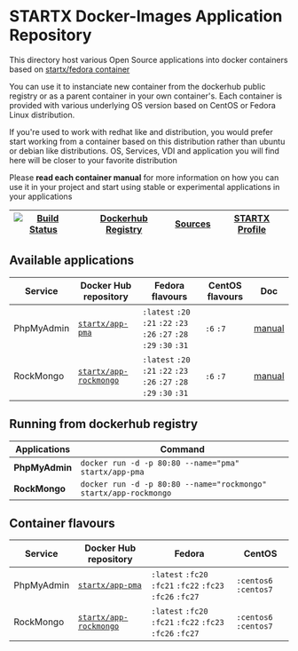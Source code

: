 # STARTX Docker-Images Application Repository

This directory host various Open Source applications into docker containers based on [startx/fedora container](https://hub.docker.com/r/startx/fedora)

You can use it to instanciate new container from the dockerhub public registry 
or as a parent container in your own container's. 
Each container is provided with various underlying OS version based on CentOS or 
Fedora Linux distribution.

If you're used to work with redhat like and distribution, you would prefer start working
from a container based on this distribution rather than ubuntu or debian like distributions.
OS, Services, VDI and application you will find here will be closer to your favorite distribution

Please **read each container manual** for more information on how you can use it in 
your project and start using stable or experimental applications in your applications

| [![Build Status](https://travis-ci.org/startxfr/docker-images.svg?branch=master)](https://travis-ci.org/startxfr/docker-images) | [Dockerhub Registry](https://hub.docker.com/r/startx) | [Sources](https://github.com/startxfr/docker-images/)             | [STARTX Profile](https://github.com/startxfr) | 
|-------------------------------------------------------------------------------------------------------------------|-------------------------------------------------------|-------------------------------------------------------------------|-----------------------------------------------|

## Available applications

| Service         | Docker Hub repository                                                     | Fedora flavours                                                       | CentOS flavours | Doc                                        | 
|-----------------|---------------------------------------------------------------------------|-----------------------------------------------------------------------|-----------------|--------------------------------------------|
| PhpMyAdmin      | [`startx/app-pma`](https://hub.docker.com/r/startx/app-pma)               | `:latest` `:20` `:21` `:22` `:23` `:26` `:27` `:28` `:29` `:30` `:31` | `:6` `:7`       | [manual](pma/README.md)                    | 
| RockMongo       | [`startx/app-rockmongo`](https://hub.docker.com/r/startx/app-rockmongo)   | `:latest` `:20` `:21` `:22` `:23` `:26` `:27` `:28` `:29` `:30` `:31` | `:6` `:7`       | [manual](rockmongo/README.md)              | 


## Running from dockerhub registry

| Applications        | Command                                                              |
|---------------------|----------------------------------------------------------------------|
| **PhpMyAdmin**      | `docker run -d -p 80:80 --name="pma" startx/app-pma`                 | 
| **RockMongo**       | `docker run -d -p 80:80 --name="rockmongo" startx/app-rockmongo`     | 

## Container flavours

| Service    | Docker Hub repository                                                   | Fedora                                                    | CentOS                |
|------------|-------------------------------------------------------------------------|-----------------------------------------------------------|-----------------------|
| PhpMyAdmin | [`startx/app-pma`](https://hub.docker.com/r/startx/app-pma)             | `:latest` `:fc20` `:fc21` `:fc22` `:fc23` `:fc26` `:fc27` | `:centos6` `:centos7` |
| RockMongo  | [`startx/app-rockmongo`](https://hub.docker.com/r/startx/app-rockmongo) | `:latest` `:fc20` `:fc21` `:fc22` `:fc23` `:fc26` `:fc27` | `:centos6` `:centos7` |

